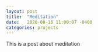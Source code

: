 ```yaml
---
layout: post
title:  "Meditation"
date:   2020-08-16 11:00:07 -0400
categories: projects
---
```

This is a post about meditation